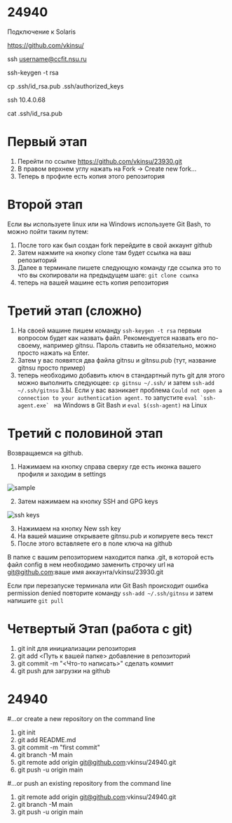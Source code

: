 # 24940

Подключение к Solaris

https://github.com/vkinsu/

ssh username@ccfit.nsu.ru

ssh-keygen -t rsa

cp .ssh/id_rsa.pub .ssh/authorized_keys

ssh 10.4.0.68

cat .ssh/id_rsa.pub

# Первый этап

1. Перейти по ссылке https://github.com/vkinsu/23930.git
2. В правом верхнем углу нажать на Fork -> Create new fork...
3. Теперь в профиле есть копия этого репозитория


# Второй этап
Если вы  используете linux или на Windows используете Git Bash, то можно пойти таким путем:
1. После того как был создан fork перейдите в свой аккаунт github
2. Затем нажмите на кнопку clone там будет ссылка на ваш репозиторий
3. Далее в терминале пишете следующую команду где ссылка это то что вы скопировали на предыдущем шаге:
`git clone ссылка`
4. теперь на вашей машине есть копия репозитория 


# Третий этап (сложно)

1. На своей машине пишем команду `ssh-keygen -t rsa` первым вопросом будет как назвать файл. Рекомендуется назвать его по-своему, например gitnsu. Пароль ставить не обязательно, можно просто нажать на Enter.
2. Затем у вас появятся два файла gitnsu и gitnsu.pub (тут, название gitnsu просто пример)
3. теперь необходимо добавить ключ в стандартный путь git для этого можно выполнить следующее:
`cp gitnsu ~/.ssh/` и затем
`ssh-add ~/.ssh/gitnsu`
З.Ы. Если у вас вазникает проблема ```Could not open a connection to your authentication agent.``` то запустите
```eval `ssh-agent.exe` ``` на Windows в Git Bash и ``` eval $(ssh-agent) ``` на Linux


# Третий с половиной этап
Возвращаемся на github.

1. Нажимаем на кнопку справа сверху где есть иконка вашего профиля и заходим в settings
   
![sample](https://github.com/alexmihalyk23/NSU-OS-22930/assets/35634279/d32d8aff-f1b0-4c5d-8c13-91eb713f6e69)

2. Затем нажимаем на кнопку SSH and GPG keys 

![ssh keys](https://github.com/alexmihalyk23/NSU-OS-22930/assets/35634279/637d4072-bcd8-47c3-8a47-c3ea84177114)




3. Нажимаем на кнопку New ssh key
4. На вашей машине открываете gitnsu.pub и копируете весь текст
5. После этого вставляете его в поле ключа на github


В папке с вашим репозиторием находится папка .git, в которой есть файл config в нем необходимо заменить строчку url
на  git@github.com:ваше имя аккаунта/vkinsu/23930.git  


Если при перезапуске терминала или Git Bash происходит ошибка permission denied повторите команду `ssh-add ~/.ssh/gitnsu` и затем напишите `git pull`



# Четвертый Этап (работа с git)

1. git init для инициализации репозитория
2. git add <Путь к вашей папке> добавление в репозиторий
3. git commit -m "<Что-то написать>" сделать коммит
4. git push для загрузки на github
# 24940


#…or create a new repository on the command line
1. git init
2. git add README.md
3. git commit -m "first commit"
4. git branch -M main
5. git remote add origin git@github.com:vkinsu/24940.git
6. git push -u origin main

#…or push an existing repository from the command line
1. git remote add origin git@github.com:vkinsu/24940.git
2. git branch -M main
3. git push -u origin main

